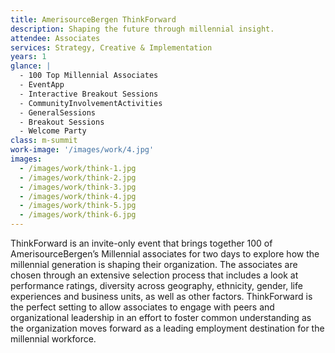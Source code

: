 ```yaml
---
title: AmerisourceBergen ThinkForward
description: Shaping the future through millennial insight.
attendee: Associates
services: Strategy, Creative & Implementation
years: 1
glance: |
  - 100 Top Millennial Associates
  - EventApp
  - Interactive Breakout Sessions
  - CommunityInvolvementActivities
  - GeneralSessions
  - Breakout Sessions
  - Welcome Party
class: m-summit
work-image: '/images/work/4.jpg'
images:
  - /images/work/think-1.jpg
  - /images/work/think-2.jpg
  - /images/work/think-3.jpg
  - /images/work/think-4.jpg
  - /images/work/think-5.jpg
  - /images/work/think-6.jpg
---
```


ThinkForward is an invite-only event that brings together 100 of AmerisourceBergen’s Millennial associates for two days to explore how the millennial generation is shaping their organization. The associates are chosen through an extensive selection process that includes a look at performance ratings, diversity across geography, ethnicity, gender, life experiences and business units, as well as other factors. ThinkForward is the perfect setting to allow associates to engage with peers and organizational leadership in an effort to foster common understanding as the organization moves forward as a leading employment destination for the millennial workforce.
